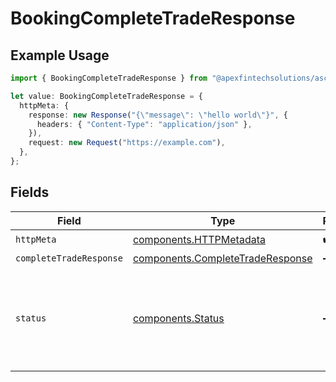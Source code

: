 # BookingCompleteTradeResponse

## Example Usage

```typescript
import { BookingCompleteTradeResponse } from "@apexfintechsolutions/ascend-sdk/models/operations";

let value: BookingCompleteTradeResponse = {
  httpMeta: {
    response: new Response("{\"message\": \"hello world\"}", {
      headers: { "Content-Type": "application/json" },
    }),
    request: new Request("https://example.com"),
  },
};
```

## Fields

| Field                                                                                                                                                                     | Type                                                                                                                                                                      | Required                                                                                                                                                                  | Description                                                                                                                                                               |
| ------------------------------------------------------------------------------------------------------------------------------------------------------------------------- | ------------------------------------------------------------------------------------------------------------------------------------------------------------------------- | ------------------------------------------------------------------------------------------------------------------------------------------------------------------------- | ------------------------------------------------------------------------------------------------------------------------------------------------------------------------- |
| `httpMeta`                                                                                                                                                                | [components.HTTPMetadata](../../models/components/httpmetadata.md)                                                                                                        | :heavy_check_mark:                                                                                                                                                        | N/A                                                                                                                                                                       |
| `completeTradeResponse`                                                                                                                                                   | [components.CompleteTradeResponse](../../models/components/completetraderesponse.md)                                                                                      | :heavy_minus_sign:                                                                                                                                                        | OK                                                                                                                                                                        |
| `status`                                                                                                                                                                  | [components.Status](../../models/components/status.md)                                                                                                                    | :heavy_minus_sign:                                                                                                                                                        | INVALID_ARGUMENT: The request is not valid.<br/>FAILED_PRECONDITION: The operation was rejected because the system is not in a state required for the operation's processing. |
